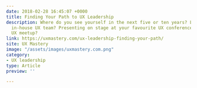 ```yaml
---
date: 2018-02-28 16:45:07 +0000
title: Finding Your Path to UX Leadership
description: Where do you see yourself in the next five or ten years? Leading a multidisciplinary
  in-house UX team? Presenting on stage at your favourite UX conference? Hosting a
  UX meetup?
link: https://uxmastery.com/ux-leadership-finding-your-path/
site: UX Mastery
image: "/assets/images/uxmastery.com.png"
category:
- UX leadership
type: Article
preview: ''

---
```

